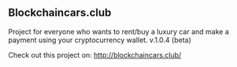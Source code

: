 ## Blockchaincars.club
Project for everyone who wants to rent/buy a luxury car and make a payment using your cryptocurrency wallet.
v.1.0.4 (beta)

Check out this project on:
http://blockchaincars.club/
